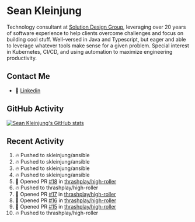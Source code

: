 # Sean Kleinjung

Technology consultant at [Solution Design Group](https://solutiondesign.com/), leveraging over 20 years of software experience to help clients overcome challenges and focus on building cool stuff. Well-versed in Java and Typescript, but eager and able to leverage whatever tools make sense for a given problem. Special interest in Kubernetes, CI/CD, and using automation to maximize engineering productivity.

<!--
**skleinjung/skleinjung** is a ✨ _special_ ✨ repository because its `README.md` (this file) appears on your GitHub profile.

Here are some ideas to get you started:

- 🔭 I’m currently working on ...
- 🌱 I’m currently learning ...
- 👯 I’m looking to collaborate on ...
- 🤔 I’m looking for help with ...
- 💬 Ask me about ...
- 📫 How to reach me: ...
- 😄 Pronouns: ...
- ⚡ Fun fact: ...
-->

## Contact Me

<!-- - 💬 [Personal site](https://phatho-folio.now.sh/) -->
- 🔗 [Linkedin](https://www.linkedin.com/in/sean-kleinjung/)
<!-- - 📧 <a href="mailto:hohuuphat22@gmail.com">Email</a> -->

<!-- - 🤐 <a id="raw-url" href="https://nightly.link/DeKal/dekal-cv-v2/workflows/build/main/huuphatho_cv.zip">Latest Resume (.zip)</a>
- 📄 <a id="raw-url" href="https://raw.githubusercontent.com/DeKal/DeKal/master/cv/phathuuho_cv.pdf">Resume (Manually uploaded)</a> -->

## GitHub Activity

[![Sean Kleinjung's GitHub stats](https://github-readme-stats.vercel.app/api?username=skleinjung&show_icons=true&theme=dark&count_private=true)](https://github.com/skleinjung)

## Recent Activity
<!--START_SECTION:activity-->
1. 🔥 Pushed to skleinjung/ansible
2. 🔥 Pushed to skleinjung/ansible
3. 🔥 Pushed to skleinjung/ansible
4. 🔥 Pushed to skleinjung/ansible
5. 💪 Opened PR [#18](https://github.com/thrashplay/high-roller/pull/18) in [thrashplay/high-roller](https://github.com/thrashplay/high-roller)
6. 🔥 Pushed to thrashplay/high-roller
7. 💪 Opened PR [#17](https://github.com/thrashplay/high-roller/pull/17) in [thrashplay/high-roller](https://github.com/thrashplay/high-roller)
8. 💪 Opened PR [#16](https://github.com/thrashplay/high-roller/pull/16) in [thrashplay/high-roller](https://github.com/thrashplay/high-roller)
9. 💪 Opened PR [#15](https://github.com/thrashplay/high-roller/pull/15) in [thrashplay/high-roller](https://github.com/thrashplay/high-roller)
10. 🔥 Pushed to thrashplay/high-roller
<!--END_SECTION:activity-->